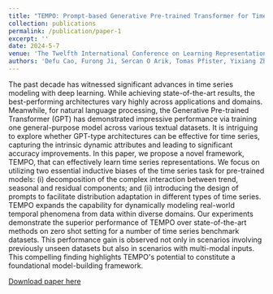 ```yaml
---
title: "TEMPO: Prompt-based Generative Pre-trained Transformer for Time Series Forecasting"
collection: publications
permalink: /publication/paper-1
excerpt: ''
date: 2024-5-7
venue: 'The Twelfth International Conference on Learning Representations (ICLR 2024)'
authors: 'Defu Cao, Furong Ji, Sercan O Arik, Tomas Pfister, Yixiang Zheng, <strong>Wen Ye</strong>, Yan Liu'
---
```


The past decade has witnessed significant advances in time series modeling with deep learning. While achieving state-of-the-art results, the best-performing architectures vary highly across applications and domains. Meanwhile, for natural language processing, the Generative Pre-trained Transformer (GPT) has demonstrated impressive performance via training one general-purpose model across various textual datasets. It is intriguing to explore whether GPT-type architectures can be effective for time series, capturing the intrinsic dynamic attributes and leading to significant accuracy improvements. In this paper, we propose a novel framework, TEMPO, that can effectively learn time series representations. We focus on utilizing two essential inductive biases of the time series task for pre-trained models: (i) decomposition of the complex interaction between trend, seasonal and residual components; and (ii) introducing the design of prompts to facilitate distribution adaptation in different types of time series. TEMPO expands the capability for dynamically modeling real-world temporal phenomena from data within diverse domains. Our experiments demonstrate the superior performance of TEMPO over state-of-the-art methods on zero shot setting for a number of time series benchmark datasets. This performance gain is observed not only in scenarios involving previously unseen datasets but also in scenarios with multi-modal inputs. This compelling finding highlights TEMPO's potential to constitute a foundational model-building framework.

[Download paper here](https://arxiv.org/abs/2310.04948)
